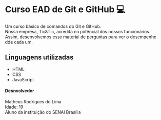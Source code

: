 <h1>Curso EAD de Git e GitHub 💻</h1>
<p> Um curso básico de comandos do Git e GitHub.<br/>
    Nossa empresa, Tic&Tic, acredita no potêncial dos nossos funcionários. Assim, desenvolvemos esse material de perguntas para ver o desempenho dde cada um.
</p> 

<h2>Linguagens utilizadas</h2>

 - HTML
 - CSS
 - JavaScript

<h4>Desnvolvedor</h4>
<p> 
    Matheus Rodrigues de Lima<br/>
    Idade: 19<br/>
    Aluno da instituição do SENAI Brasília<br/>
